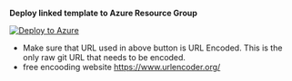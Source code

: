 **Deploy linked template to Azure Resource Group**


[![Deploy to Azure](https://aka.ms/deploytoazurebutton)](https://portal.azure.com/#create/Microsoft.Template/uri/https%3A%2F%2Fraw.githubusercontent.com%2FJloeJane%2FSmart-Spaces-Sustainability-Solution-Accelerator%2Ffeature%2FARMDeploy%2Ftemplates%2Fmaster_accelerator_deployment.json)


- Make sure that URL used in above button is URL Encoded.  This is the only raw git URL that needs to be encoded. 
- free encooding website https://www.urlencoder.org/

